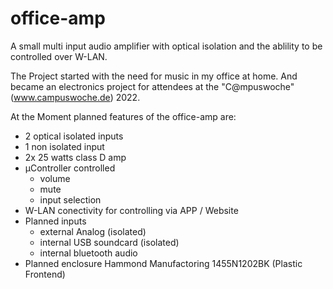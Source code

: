# office-amp
A small multi input audio amplifier with optical isolation and the ablility to be controlled over W-LAN. 

The Project started with the need for music in my office at home. And became an electronics project for attendees at the "C@mpuswoche" (www.campuswoche.de) 2022.

At the Moment planned features of the office-amp are:
- 2 optical isolated inputs
- 1 non isolated input
- 2x 25 watts class D amp
- µController controlled
  - volume
  - mute
  - input selection
- W-LAN conectivity for controlling via APP / Website
- Planned inputs
  - external Analog (isolated)
  - internal USB soundcard (isolated)
  - internal bluetooth audio
- Planned enclosure Hammond Manufactoring 1455N1202BK (Plastic Frontend)
